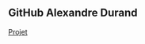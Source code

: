 ## GitHub Alexandre Durand

[Projet](https://github.com/AlexandreDURAND0105/Projet-Cloud-DevOps-T-l-com-Paris-GIN-)


